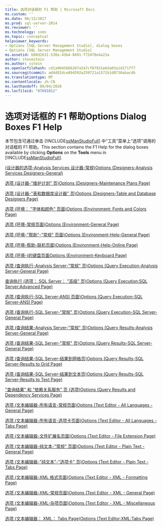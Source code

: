 ```yaml
---
title: 选项对话框的 F1 帮助 | Microsoft Docs
ms.custom: ''
ms.date: 06/13/2017
ms.prod: sql-server-2014
ms.reviewer: ''
ms.technology: ssms
ms.topic: conceptual
helpviewer_keywords:
- Options [SQL Server Management Studio], dialog boxes
- Options [SQL Server Management Studio]
ms.assetid: b98d2631-530a-43b4-8491-f724f8e4a23a
author: stevestein
ms.author: sstein
ms.openlocfilehash: cd1a9045666207a547cf07931e6da03a1d271ff7
ms.sourcegitcommit: ad4d92dce894592a259721a1571b1d8736abacdb
ms.translationtype: MT
ms.contentlocale: zh-CN
ms.lasthandoff: 08/04/2020
ms.locfileid: "87691012"
---
```

# <a name="options-dialog-boxes-f1-help"></a><span data-ttu-id="be38e-102">选项对话框的 F1 帮助</span><span class="sxs-lookup"><span data-stu-id="be38e-102">Options Dialog Boxes F1 Help</span></span>
  <span data-ttu-id="be38e-103">本节包含可通过单击 [!INCLUDE[ssManStudioFull](../../includes/ssmanstudiofull-md.md)] 中“工具”菜单上“选项”调用的对话框的 F1 帮助。</span><span class="sxs-lookup"><span data-stu-id="be38e-103">This section contains the F1 Help for the dialog boxes available by clicking **Options** on the **Tools** menu in [!INCLUDE[ssManStudioFull](../../includes/ssmanstudiofull-md.md)].</span></span>  
  
 [<span data-ttu-id="be38e-104">&#40;设计器的选项-Analysis Services 设计器-常规&#41;</span><span class="sxs-lookup"><span data-stu-id="be38e-104">Options &#40;Designers-Analysis Services Designers-General&#41;</span></span>](options-designers-analysis-services-designers-general.md)  
  
 [<span data-ttu-id="be38e-105">选项 &#40;设计器-"维护计划" 页&#41;</span><span class="sxs-lookup"><span data-stu-id="be38e-105">Options &#40;Designers-Maintenance Plans Page&#41;</span></span>](options-designers-maintenance-plans-page.md)  
  
 [<span data-ttu-id="be38e-106">选项 &#40;设计器-"表和数据库设计器" 页&#41;</span><span class="sxs-lookup"><span data-stu-id="be38e-106">Options &#40;Designers-Table and Database Designers Page&#41;</span></span>](options-designers-table-and-database-designers-page.md)  
  
 [<span data-ttu-id="be38e-107">选项 &#40;环境： "字体和颜色" 页面&#41;</span><span class="sxs-lookup"><span data-stu-id="be38e-107">Options &#40;Environment: Fonts and Colors Page&#41;</span></span>](options-environment-fonts-and-colors-page.md)  
  
 [<span data-ttu-id="be38e-108">选项 &#40;环境-常规页面&#41;</span><span class="sxs-lookup"><span data-stu-id="be38e-108">Options &#40;Environment-General Page&#41;</span></span>](../../integration-services/general-page-of-integration-services-designers-options.md)  
  
 [<span data-ttu-id="be38e-109">选项 &#40;环境-"帮助"-"常规" 页面&#41;</span><span class="sxs-lookup"><span data-stu-id="be38e-109">Options &#40;Environment-Help-General Page&#41;</span></span>](options-environment-help-general-page.md)  
  
 [<span data-ttu-id="be38e-110">选项 &#40;环境-帮助-联机页面&#41;</span><span class="sxs-lookup"><span data-stu-id="be38e-110">Options &#40;Environment-Help-Online Page&#41;</span></span>](options-environment-help-online-page.md)  
  
 [<span data-ttu-id="be38e-111">选项 &#40;环境-&#41;的键盘页面</span><span class="sxs-lookup"><span data-stu-id="be38e-111">Options &#40;Environment-Keyboard Page&#41;</span></span>](options-environment-keyboard-page.md)  
  
 [<span data-ttu-id="be38e-112">选项 &#40;查询执行-Analysis Server-"常规" 页&#41;</span><span class="sxs-lookup"><span data-stu-id="be38e-112">Options &#40;Query Execution-Analysis Server-General Page&#41;</span></span>](../../database-engine/options-query-execution-analysis-server-general-page.md)  
  
 [<span data-ttu-id="be38e-113">查询执行 &#40;选项： SQL Server： "高级" 页&#41;</span><span class="sxs-lookup"><span data-stu-id="be38e-113">Options &#40;Query Execution:SQL Server:Advanced Page&#41;</span></span>](../../database-engine/options-query-execution-sql-server-advanced-page.md)  
  
 [<span data-ttu-id="be38e-114">选项 &#40;查询执行-SQL Server-ANSI 页面&#41;</span><span class="sxs-lookup"><span data-stu-id="be38e-114">Options &#40;Query Execution-SQL Server-ANSI Page&#41;</span></span>](../../database-engine/options-query-execution-sql-server-ansi-page.md)  
  
 [<span data-ttu-id="be38e-115">选项 &#40;查询执行-SQL Server-"常规" 页&#41;</span><span class="sxs-lookup"><span data-stu-id="be38e-115">Options &#40;Query Execution-SQL Server-General Page&#41;</span></span>](../../database-engine/options-query-execution-sql-server-general-page.md)  
  
 [<span data-ttu-id="be38e-116">选项 &#40;查询结果-Analysis Server-"常规" 页&#41;</span><span class="sxs-lookup"><span data-stu-id="be38e-116">Options &#40;Query Results-Analysis Server-General Page&#41;</span></span>](../../database-engine/options-query-results-analysis-server-general-page.md)  
  
 [<span data-ttu-id="be38e-117">选项 &#40;查询结果-SQL Server-"常规" 页&#41;</span><span class="sxs-lookup"><span data-stu-id="be38e-117">Options &#40;Query Results-SQL Server-General Page&#41;</span></span>](../../database-engine/options-query-results-sql-server-general-page.md)  
  
 [<span data-ttu-id="be38e-118">选项 &#40;查询结果-SQL Server-结果到网格页&#41;</span><span class="sxs-lookup"><span data-stu-id="be38e-118">Options &#40;Query Results-SQL Server-Results to Grid Page&#41;</span></span>](../../database-engine/options-query-results-sql-server-results-to-grid-page.md)  
  
 [<span data-ttu-id="be38e-119">选项 &#40;查询结果-SQL Server-结果到文本页&#41;</span><span class="sxs-lookup"><span data-stu-id="be38e-119">Options &#40;Query Results-SQL Server-Results to Text Page&#41;</span></span>](../../database-engine/options-query-results-sql-server-results-to-text-page.md)  
  
 [<span data-ttu-id="be38e-120">"查询结果" 和 "依赖关系服务" 页 &#40;选项&#41;</span><span class="sxs-lookup"><span data-stu-id="be38e-120">Options &#40;Query Results and Dependency Services Page&#41;</span></span>](../../database-engine/options-query-results-and-dependency-services-page.md)  
  
 [<span data-ttu-id="be38e-121">选项 &#40;文本编辑器-所有语言-常规页面&#41;</span><span class="sxs-lookup"><span data-stu-id="be38e-121">Options &#40;Text Editor - All Languages - General Page&#41;</span></span>](../../database-engine/options-text-editor-all-languages-general-page.md)  
  
 [<span data-ttu-id="be38e-122">选项 &#40;文本编辑器-所有语言-选项卡页面&#41;</span><span class="sxs-lookup"><span data-stu-id="be38e-122">Options &#40;Text Editor - All Languages -Tabs Page&#41;</span></span>](../../database-engine/options-text-editor-all-languages-tabs-page.md)  
  
 [<span data-ttu-id="be38e-123">选项 &#40;文本编辑器-文件扩展名页面&#41;</span><span class="sxs-lookup"><span data-stu-id="be38e-123">Options &#40;Text Editor - File Extension Page&#41;</span></span>](../../database-engine/options-text-editor-file-extension-page.md)  
  
 [<span data-ttu-id="be38e-124">选项 &#40;文本编辑器-纯文本-"常规" 页面&#41;</span><span class="sxs-lookup"><span data-stu-id="be38e-124">Options &#40;Text Editor - Plain Text - General Page&#41;</span></span>](../../database-engine/options-text-editor-plain-text-general-page.md)  
  
 [<span data-ttu-id="be38e-125">选项 &#40;文本编辑器-"纯文本"-"选项卡" 页&#41;</span><span class="sxs-lookup"><span data-stu-id="be38e-125">Options &#40;Text Editor - Plain Text - Tabs Page&#41;</span></span>](../../database-engine/options-text-editor-plain-text-tabs-page.md)  
  
 [<span data-ttu-id="be38e-126">选项 &#40;文本编辑器-XML 格式页面&#41;</span><span class="sxs-lookup"><span data-stu-id="be38e-126">Options &#40;Text Editor - XML - Formatting Page&#41;</span></span>](../../database-engine/options-text-editor-xml-formatting-page.md)  
  
 [<span data-ttu-id="be38e-127">选项 &#40;文本编辑器-XML-常规页面&#41;</span><span class="sxs-lookup"><span data-stu-id="be38e-127">Options &#40;Text Editor - XML - General Page&#41;</span></span>](../../database-engine/options-text-editor-xml-general-page.md)  
  
 [<span data-ttu-id="be38e-128">选项 &#40;文本编辑器-XML-杂项页面&#41;</span><span class="sxs-lookup"><span data-stu-id="be38e-128">Options &#40;Text Editor - XML - Miscellaneous Page&#41;</span></span>](../../database-engine/options-text-editor-xml-miscellaneous-page.md)  
  
 [<span data-ttu-id="be38e-129">选项 &#40;文本编辑器： XML： Tabs Page&#41;</span><span class="sxs-lookup"><span data-stu-id="be38e-129">Options &#40;Text Editor:XML:Tabs Page&#41;</span></span>](../../database-engine/options-text-editor-xml-tabs-page.md)  
  
  
